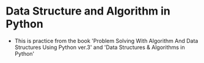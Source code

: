 # Data Structure and Algorithm in Python

- This is practice from the book 'Problem Solving With Algorithm And Data Structures Using Python ver.3' and 'Data Structures & Algorithms in Python'
